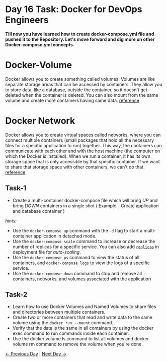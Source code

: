# Day 16 Task: Docker for DevOps Engineers

**Till now you have learned how to create docker-compose.yml file and pushed it to the Repository. Let's move forward and dig more on other Docker-compose.yml concepts.**


# Docker-Volume

Docker allows you to create something called volumes. Volumes are like separate storage areas that can be accessed by containers. They allow you to store data, like a database, outside the container, so it doesn't get deleted when the container is deleted.
You can also mount from the same volume and create more containers having same data.
[reference](https://docs.docker.com/storage/volumes/)

# Docker Network

Docker allows you to create virtual spaces called networks, where you can connect multiple containers (small packages that hold all the necessary files for a specific application to run) together. This way, the containers can communicate with each other and with the host machine (the computer on which the Docker is installed).
When we run a container, it has its own storage space that is only accessible by that specific container. If we want to share that storage space with other containers, we can't do that. [reference](https://docs.docker.com/network/)

## Task-1

- Create a multi-container docker-compose file which will bring _UP_ and bring _DOWN_ containers in a single shot ( Example - Create application and database container )

_hints:_

- Use the `docker-compose up` command with the `-d` flag to start a multi-container application in detached mode.
- Use the `docker-compose scale` command to increase or decrease the number of replicas for a specific service. You can also add [`replicas`](https://stackoverflow.com/questions/63408708/how-to-scale-from-within-docker-compose-file) in deployment file for _auto-scaling_.
- Use the `docker-compose ps` command to view the status of all containers, and `docker-compose logs` to view the logs of a specific service.
- Use the `docker-compose down` command to stop and remove all containers, networks, and volumes associated with the application

## Task-2

- Learn how to use Docker Volumes and Named Volumes to share files and directories between multiple containers.
- Create two or more containers that read and write data to the same volume using the `docker run --mount` command.
- Verify that the data is the same in all containers by using the docker exec command to run commands inside each container.
- Use the docker volume ls command to list all volumes and docker volume rm command to remove the volume when you're done.


[← Previous Day](../Day15/README.md) | [Next Day →](../Day17/README.md)